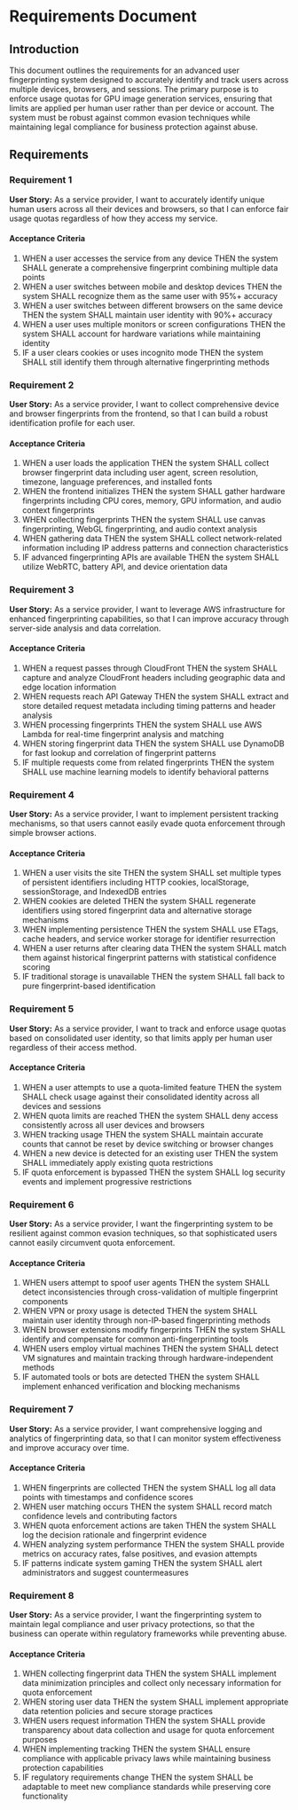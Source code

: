 # Requirements Document

## Introduction

This document outlines the requirements for an advanced user fingerprinting system designed to accurately identify and track users across multiple devices, browsers, and sessions. The primary purpose is to enforce usage quotas for GPU image generation services, ensuring that limits are applied per human user rather than per device or account. The system must be robust against common evasion techniques while maintaining legal compliance for business protection against abuse.

## Requirements

### Requirement 1

**User Story:** As a service provider, I want to accurately identify unique human users across all their devices and browsers, so that I can enforce fair usage quotas regardless of how they access my service.

#### Acceptance Criteria

1. WHEN a user accesses the service from any device THEN the system SHALL generate a comprehensive fingerprint combining multiple data points
2. WHEN a user switches between mobile and desktop devices THEN the system SHALL recognize them as the same user with 95%+ accuracy
3. WHEN a user switches between different browsers on the same device THEN the system SHALL maintain user identity with 90%+ accuracy
4. WHEN a user uses multiple monitors or screen configurations THEN the system SHALL account for hardware variations while maintaining identity
5. IF a user clears cookies or uses incognito mode THEN the system SHALL still identify them through alternative fingerprinting methods

### Requirement 2

**User Story:** As a service provider, I want to collect comprehensive device and browser fingerprints from the frontend, so that I can build a robust identification profile for each user.

#### Acceptance Criteria

1. WHEN a user loads the application THEN the system SHALL collect browser fingerprint data including user agent, screen resolution, timezone, language preferences, and installed fonts
2. WHEN the frontend initializes THEN the system SHALL gather hardware fingerprints including CPU cores, memory, GPU information, and audio context fingerprints
3. WHEN collecting fingerprints THEN the system SHALL use canvas fingerprinting, WebGL fingerprinting, and audio context analysis
4. WHEN gathering data THEN the system SHALL collect network-related information including IP address patterns and connection characteristics
5. IF advanced fingerprinting APIs are available THEN the system SHALL utilize WebRTC, battery API, and device orientation data

### Requirement 3

**User Story:** As a service provider, I want to leverage AWS infrastructure for enhanced fingerprinting capabilities, so that I can improve accuracy through server-side analysis and data correlation.

#### Acceptance Criteria

1. WHEN a request passes through CloudFront THEN the system SHALL capture and analyze CloudFront headers including geographic data and edge location information
2. WHEN requests reach API Gateway THEN the system SHALL extract and store detailed request metadata including timing patterns and header analysis
3. WHEN processing fingerprints THEN the system SHALL use AWS Lambda for real-time fingerprint analysis and matching
4. WHEN storing fingerprint data THEN the system SHALL use DynamoDB for fast lookup and correlation of fingerprint patterns
5. IF multiple requests come from related fingerprints THEN the system SHALL use machine learning models to identify behavioral patterns

### Requirement 4

**User Story:** As a service provider, I want to implement persistent tracking mechanisms, so that users cannot easily evade quota enforcement through simple browser actions.

#### Acceptance Criteria

1. WHEN a user visits the site THEN the system SHALL set multiple types of persistent identifiers including HTTP cookies, localStorage, sessionStorage, and IndexedDB entries
2. WHEN cookies are deleted THEN the system SHALL regenerate identifiers using stored fingerprint data and alternative storage mechanisms
3. WHEN implementing persistence THEN the system SHALL use ETags, cache headers, and service worker storage for identifier resurrection
4. WHEN a user returns after clearing data THEN the system SHALL match them against historical fingerprint patterns with statistical confidence scoring
5. IF traditional storage is unavailable THEN the system SHALL fall back to pure fingerprint-based identification

### Requirement 5

**User Story:** As a service provider, I want to track and enforce usage quotas based on consolidated user identity, so that limits apply per human user regardless of their access method.

#### Acceptance Criteria

1. WHEN a user attempts to use a quota-limited feature THEN the system SHALL check usage against their consolidated identity across all devices and sessions
2. WHEN quota limits are reached THEN the system SHALL deny access consistently across all user devices and browsers
3. WHEN tracking usage THEN the system SHALL maintain accurate counts that cannot be reset by device switching or browser changes
4. WHEN a new device is detected for an existing user THEN the system SHALL immediately apply existing quota restrictions
5. IF quota enforcement is bypassed THEN the system SHALL log security events and implement progressive restrictions

### Requirement 6

**User Story:** As a service provider, I want the fingerprinting system to be resilient against common evasion techniques, so that sophisticated users cannot easily circumvent quota enforcement.

#### Acceptance Criteria

1. WHEN users attempt to spoof user agents THEN the system SHALL detect inconsistencies through cross-validation of multiple fingerprint components
2. WHEN VPN or proxy usage is detected THEN the system SHALL maintain user identity through non-IP-based fingerprinting methods
3. WHEN browser extensions modify fingerprints THEN the system SHALL identify and compensate for common anti-fingerprinting tools
4. WHEN users employ virtual machines THEN the system SHALL detect VM signatures and maintain tracking through hardware-independent methods
5. IF automated tools or bots are detected THEN the system SHALL implement enhanced verification and blocking mechanisms

### Requirement 7

**User Story:** As a service provider, I want comprehensive logging and analytics of fingerprinting data, so that I can monitor system effectiveness and improve accuracy over time.

#### Acceptance Criteria

1. WHEN fingerprints are collected THEN the system SHALL log all data points with timestamps and confidence scores
2. WHEN user matching occurs THEN the system SHALL record match confidence levels and contributing factors
3. WHEN quota enforcement actions are taken THEN the system SHALL log the decision rationale and fingerprint evidence
4. WHEN analyzing system performance THEN the system SHALL provide metrics on accuracy rates, false positives, and evasion attempts
5. IF patterns indicate system gaming THEN the system SHALL alert administrators and suggest countermeasures

### Requirement 8

**User Story:** As a service provider, I want the fingerprinting system to maintain legal compliance and user privacy protections, so that the business can operate within regulatory frameworks while preventing abuse.

#### Acceptance Criteria

1. WHEN collecting fingerprint data THEN the system SHALL implement data minimization principles and collect only necessary information for quota enforcement
2. WHEN storing user data THEN the system SHALL implement appropriate data retention policies and secure storage practices
3. WHEN users request information THEN the system SHALL provide transparency about data collection and usage for quota enforcement purposes
4. WHEN implementing tracking THEN the system SHALL ensure compliance with applicable privacy laws while maintaining business protection capabilities
5. IF regulatory requirements change THEN the system SHALL be adaptable to meet new compliance standards while preserving core functionality
